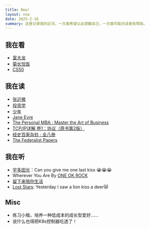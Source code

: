 ```yaml
---
title: Now!
layout: now
date: 2025-2-16
summary: 这里记录我的近况，一方面希望以此提醒自己，一方面可能对读者有帮助。
---
```


## 我在看

- [富大龙](https://weibo.com/u/2450372181?tabtype=home)
- [菊长恰饭](https://space.bilibili.com/8090155?spm_id_from=333.337.0.0)
- [CS50](https://www.youtube.com/@cs50)

## 我在读

- [张近微](https://www.zhihu.com/topic/21264978/hot)
- [投资学](https://book.douban.com/subject/27159606/)
- [少年](https://book.douban.com/subject/25887925/)
- [Jane Eyre](https://book.douban.com/subject/1418242/)
- [The Personal MBA : Master the Art of Business](https://book.douban.com/subject/5412254/)
- [TCP/IP详解 卷1：协议（原书第2版）](https://book.douban.com/subject/26825411/)
- [经史百家杂钞 : 全八册](https://book.douban.com/subject/30363617/)
- [The Federalist Papers](https://book.douban.com/subject/1498963/)

## 我在听

- [宇多田光](https://www.utadahikaru.jp)：Can you give me one last kiss 😭😭😭
- Wherever You Are By [ONE OK ROCK](https://www.oneokrock.com/en/)
- [留下来陪你生活](https://music.163.com/#/song?id=26590191&market=baiduqk)
- [Lost Stars](https://www.youtube.com/watch?v=cL4uhaQ58Rk): Yesterday I saw a lion kiss a deer😿

## Misc

- 练习小楷，培养一种低成本的成长型爱好……
- 说什么也得把K8s控制器吃透了！
